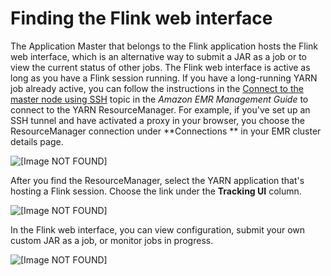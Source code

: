 # Finding the Flink web interface<a name="flink-web-interface"></a>

The Application Master that belongs to the Flink application hosts the Flink web interface, which is an alternative way to submit a JAR as a job or to view the current status of other jobs\. The Flink web interface is active as long as you have a Flink session running\. If you have a long\-running YARN job already active, you can follow the instructions in the [Connect to the master node using SSH](https://docs.aws.amazon.com/emr/latest/ManagementGuide/emr-connect-master-node-ssh.html) topic in the *Amazon EMR Management Guide* to connect to the YARN ResourceManager\. For example, if you've set up an SSH tunnel and have activated a proxy in your browser, you choose the ResourceManager connection under **Connections ** in your EMR cluster details page\.

![\[Image NOT FOUND\]](http://docs.aws.amazon.com/emr/latest/ReleaseGuide/images/resourcemanager.png)

After you find the ResourceManager, select the YARN application that's hosting a Flink session\. Choose the link under the **Tracking UI** column\. 

![\[Image NOT FOUND\]](http://docs.aws.amazon.com/emr/latest/ReleaseGuide/images/resourcemanager2.png)

In the Flink web interface, you can view configuration, submit your own custom JAR as a job, or monitor jobs in progress\. 

![\[Image NOT FOUND\]](http://docs.aws.amazon.com/emr/latest/ReleaseGuide/images/flink.png)